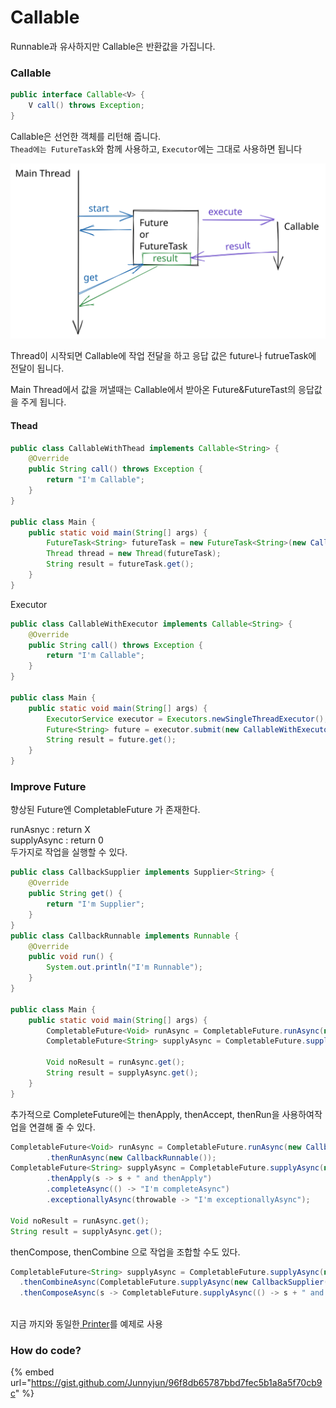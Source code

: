 # Callable

Runnable과 유사하지만 Callable은 반환값을 가집니다.

### Callable

```java
public interface Callable<V> {
    V call() throws Exception;
}
```

Callable은 선언한 객체를 리턴해 줍니다.\
`Thead에는 FutureTask`와 함께 사용하고, `Executor`에는 그대로 사용하면 됩니다

<img src="../../../.gitbook/assets/file.drawing (2) (1).svg" alt="" class="gitbook-drawing">

Thread이 시작되면 Callable에 작업 전달을 하고 응답 값은 future나 futrueTask에 전달이 됩니다.

Main Thread에서 값을 꺼낼때는 Callable에서 받아온 Future\&FutureTast의 응답값을 주게 됩니다.

#### Thead

```java
public class CallableWithThead implements Callable<String> {
    @Override
    public String call() throws Exception {
        return "I'm Callable";
    }
}

public class Main {
    public static void main(String[] args) {
        FutureTask<String> futureTask = new FutureTask<String>(new CallableWithThead());
        Thread thread = new Thread(futureTask);
        String result = futureTask.get();
    }
}
```

Executor

```java
public class CallableWithExecutor implements Callable<String> {
    @Override
    public String call() throws Exception {
        return "I'm Callable";
    }
}

public class Main {
    public static void main(String[] args) {
        ExecutorService executor = Executors.newSingleThreadExecutor();
        Future<String> future = executor.submit(new CallableWithExecutor());
        String result = future.get();
    }
}
```

### Improve Future

향상된 Future엔 CompletableFuture 가 존재한다.

runAsnyc : return X\
supplyAsync : return 0 \
두가지로 작업을 실행할 수 있다.

```java
public class CallbackSupplier implements Supplier<String> {
    @Override
    public String get() {
        return "I'm Supplier";
    }
}
public class CallbackRunnable implements Runnable {
    @Override
    public void run() {
        System.out.println("I'm Runnable");
    }
}

public class Main {
    public static void main(String[] args) {
        CompletableFuture<Void> runAsync = CompletableFuture.runAsync(new CallbackRunnable());
        CompletableFuture<String> supplyAsync = CompletableFuture.supplyAsync(new CallbackSupplier());

        Void noResult = runAsync.get();
        String result = supplyAsync.get();
    }
}

```

추가적으로 CompleteFuture에는 thenApply, thenAccept, thenRun을 사용하여작업을 연결해 줄 수 있다.

```java
CompletableFuture<Void> runAsync = CompletableFuture.runAsync(new CallbackRunnable())
        .thenRunAsync(new CallbackRunnable());
CompletableFuture<String> supplyAsync = CompletableFuture.supplyAsync(new CallbackSupplier())
        .thenApply(s -> s + " and thenApply")
        .completeAsync(() -> "I'm completeAsync")
        .exceptionallyAsync(throwable -> "I'm exceptionallyAsync");

Void noResult = runAsync.get();
String result = supplyAsync.get();
```

thenCompose, thenCombine   으로 작업을 조합할 수도 있다.

```java
CompletableFuture<String> supplyAsync = CompletableFuture.supplyAsync(new CallbackSupplier())
  .thenCombineAsync(CompletableFuture.supplyAsync(new CallbackSupplier()), (s1, s2) -> s1 + s2)
  .thenComposeAsync(s -> CompletableFuture.supplyAsync(() -> s + " and thenComposeAsync"));
```

\
지금 까지와 동일한[ Printer](process.md#thread)를 예제로 사용

### How do code?

{% embed url="https://gist.github.com/Junnyjun/96f8db65787bbd7fec5b1a8a5f70cb9c" %}
